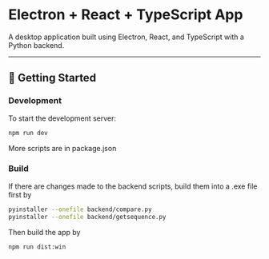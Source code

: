 
# Electron + React + TypeScript App

A desktop application built using Electron, React, and TypeScript with a Python backend.

---

## 🚀 Getting Started

### Development

To start the development server:

```bash
npm run dev
```

More scripts are in package.json

### Build

If there are changes made to the backend scripts, build them into a .exe file first by

```bash
pyinstaller --onefile backend/compare.py
pyinstaller --onefile backend/getsequence.py
```

Then build the app by

```bash
npm run dist:win
```